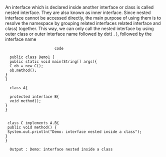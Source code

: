   An interface which is declared inside another interface or class is called nested interface.   They are also known as inner interface. Since nested interface cannot be accessed directly,    the main purpose of using them is to resolve the namespace by grouping related interfaces      related interface and class) together.  This way, we can only call the nested interface by     using outer class or outer interface name followed by dot( . ), followed by the interface      name

 
                          code
                          
      public class Demo1 {
      public static void main(String[] args){
      C ob = new C();
      ob.method();
    }
    }
 
      class A{
    
      protected interface B{
      void method();
    }
    }
 

     class C implements A.B{
     public void method() {
     System.out.println("Demo: interface nested inside a class");
    }
    }
	
      Output : Demo: interface nested inside a class
